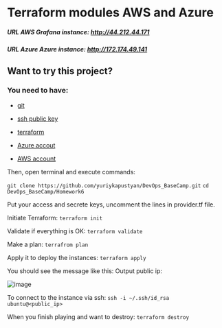# Terraform modules AWS and Azure

##### URL AWS Grafana instance: http://44.212.44.171
##### URL Azure Azure instance: http://172.174.49.141

## Want to try this project?
### You need to have:
- [git](https://git-scm.com/book/en/v2/Getting-Started-Installing-Git)

- [ssh public key](https://www.ssh.com/academy/ssh/keygen)

- [terraform](https://developer.hashicorp.com/terraform/tutorials/aws-get-started/install-cli)

- [Azure accout](https://azure.microsoft.com/en-us/free/)

- [AWS account](https://aws.amazon.com/free/?all-free-tier.sort-by=item.additionalFields.SortRank&all-free-tier.sort-order=asc&awsf.Free%20Tier%20Types=*all&awsf.Free%20Tier%20Categories=*all)

Then, open terminal and execute commands:

`git clone https://github.com/yuriykapustyan/DevOps_BaseCamp.git` 
`cd DevOps_BaseCamp/Homework6`

Put your access and secrete keys, uncomment the lines in provider.tf file.

Initiate Terraform:
`terraform init`

Validate if everything is OK:
`terraform validate`

Make a plan:
`terrafrom plan`

Apply it to deploy the instances:
`terraform apply`

You should see the message like this:
Output public ip:

![image](https://user-images.githubusercontent.com/12457843/210130632-751edbd2-de6d-4371-a790-625b9095aa37.png)

To connect to the instance via ssh:
`ssh -i ~/.ssh/id_rsa ubuntu@<public_ip>`

When you finish playing and want to destroy: 
`terraform destroy`
